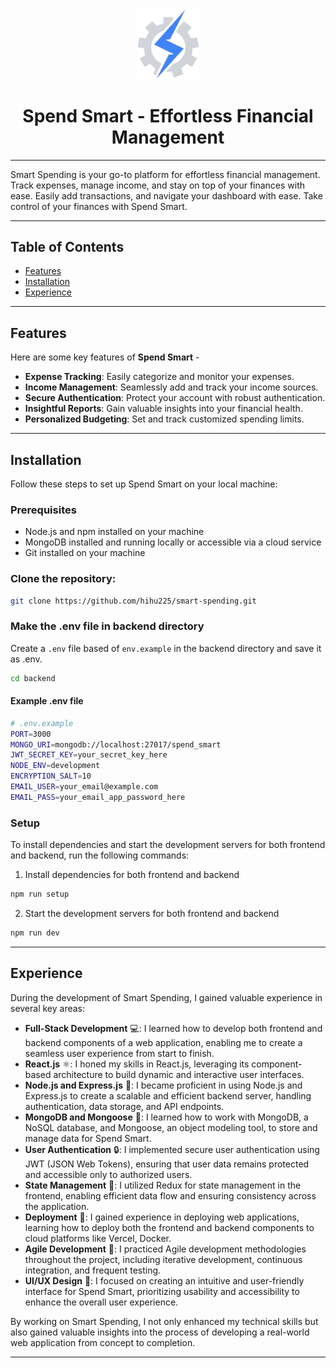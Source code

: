 <p align="center">
  <img src="frontend/public/logo.webp" width="100" />
</p>
<h1 align="center">Spend Smart - Effortless Financial Management</h1>


<hr/>

Smart Spending is your go-to platform for effortless financial management. Track expenses, manage income, and stay on top of your finances with ease. Easily add transactions, and navigate your dashboard with ease. Take control of your finances with Spend Smart.

<hr/>

## Table of Contents

- [Features](#features)
- [Installation](#installation)
- [Experience](#experience)
<hr>

## Features

Here are some key features of **Spend Smart** -

- **Expense Tracking**: Easily categorize and monitor your expenses.
- **Income Management**: Seamlessly add and track your income sources.
- **Secure Authentication**: Protect your account with robust authentication.
- **Insightful Reports**: Gain valuable insights into your financial health.
- **Personalized Budgeting**: Set and track customized spending limits.

<hr/>

## Installation

Follow these steps to set up Spend Smart on your local machine:

### Prerequisites

- Node.js and npm installed on your machine
- MongoDB installed and running locally or accessible via a cloud service
- Git installed on your machine

### Clone the repository:

```bash
git clone https://github.com/hihu225/smart-spending.git
```

### Make the .env file in backend directory

Create a `.env` file based of `env.example` in the backend directory and save it as .env.

```bash
cd backend
```

#### Example .env file

```bash
# .env.example
PORT=3000
MONGO_URI=mongodb://localhost:27017/spend_smart
JWT_SECRET_KEY=your_secret_key_here
NODE_ENV=development
ENCRYPTION_SALT=10
EMAIL_USER=your_email@example.com
EMAIL_PASS=your_email_app_password_here
```

### Setup

To install dependencies and start the development servers for both frontend and backend, run the following commands:

1. Install dependencies for both frontend and backend

```bash
npm run setup
```

2. Start the development servers for both frontend and backend

```bash
npm run dev
```

<hr/>

## Experience

During the development of Smart Spending, I gained valuable experience in several key areas:

- **Full-Stack Development** 💻: I learned how to develop both frontend and backend components of a web application, enabling me to create a seamless user experience from start to finish.
- **React.js** ⚛️: I honed my skills in React.js, leveraging its component-based architecture to build dynamic and interactive user interfaces.
- **Node.js and Express.js** 🚀: I became proficient in using Node.js and Express.js to create a scalable and efficient backend server, handling authentication, data storage, and API endpoints.
- **MongoDB and Mongoose** 🍃: I learned how to work with MongoDB, a NoSQL database, and Mongoose, an object modeling tool, to store and manage data for Spend Smart.
- **User Authentication** 🔒: I implemented secure user authentication using JWT (JSON Web Tokens), ensuring that user data remains protected and accessible only to authorized users.
- **State Management** 🔄: I utilized Redux for state management in the frontend, enabling efficient data flow and ensuring consistency across the application.
- **Deployment** 🚀: I gained experience in deploying web applications, learning how to deploy both the frontend and backend components to cloud platforms like Vercel, Docker.
- **Agile Development** 🔄: I practiced Agile development methodologies throughout the project, including iterative development, continuous integration, and frequent testing.
- **UI/UX Design** 🎨: I focused on creating an intuitive and user-friendly interface for Spend Smart, prioritizing usability and accessibility to enhance the overall user experience.

By working on Smart Spending, I not only enhanced my technical skills but also gained valuable insights into the process of developing a real-world web application from concept to completion.

<hr/>

